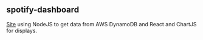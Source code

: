 ## spotify-dashboard

[Site](https://kaily-spotify-activity.herokuapp.com/) using NodeJS to get data from AWS DynamoDB and React and ChartJS for displays. 

